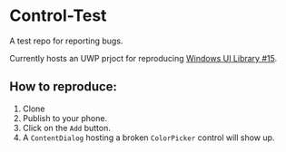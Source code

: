# Control-Test
A test repo for reporting bugs.

Currently hosts an UWP prjoct for reproducing [Windows UI Library #15](https://github.com/Microsoft/microsoft-ui-xaml/issues/15).

## How to reproduce:
1. Clone
2. Publish to your phone.
3. Click on the `Add` button.
4. A `ContentDialog` hosting a broken `ColorPicker` control will show up.
